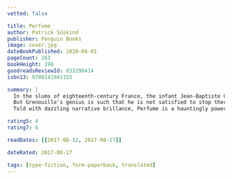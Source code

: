 ```yaml
---
vetted: false

title: Perfume
author: Patrick Süskind
publisher: Penguin Books
image: cover.jpg
dateBookPublished: 2010-04-01
pageCount: 263
bookHeight: 198
goodreadsReviewId: 833298414
isbn13: 9780141041155

summary: |
  In the slums of eighteenth-century France, the infant Jean-Baptiste Grenouille is born with one sublime gift: an absolute sense of smell. As a boy, he lives to decipher the odors of Paris, and apprentices himself to a prominent perfumer who teaches him the ancient art of mixing precious oils and herbs.
  But Grenouille's genius is such that he is not satisfied to stop there, and he becomes obsessed with capturing the smells of objects such as brass doorknobs and frest-cut wood. Then one day he catches a hint of a scent that will drive him on an ever-more-terrifying quest to create the "ultimate perfume"—the scent of a beautiful young virgin.
  Told with dazzling narrative brillance, Perfume is a hauntingly powerful tale of murder and sensual depravity.

rating5: 4
rating7: 6

readDates: [[2017-08-12, 2017-08-17]]

dateRated: 2017-08-17

tags: [type-fiction, form-paperback, translated]
---
```

